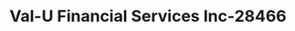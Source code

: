 ---
f_zip-code: 19061
f_state-code: PA
title: Val-U Financial Services Inc-28466
f_phone: 610-859-2099
f_city-only: Marcus Hook
f_address: 2757 Bethel Road Marcus Hook
f_location-unique-id: '28466'
slug: val-u-financial-services-inc-28466
updated-on: '2024-05-30T13:46:58.046Z'
created-on: '2024-05-30T13:36:59.803Z'
published-on: '2024-05-30T13:54:32.469Z'
f_city-state: cms/city/marcus-hook-pa.md
f_company: cms/company/val-u-financial-services-inc.md
f_state: cms/state/pennsylvania.md
layout: '[payday-loan].html'
tags: payday-loan
---